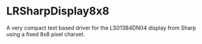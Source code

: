 # LRSharpDisplay8x8
A very compact text based driver for the LS013B4DN04 display from Sharp using a fixed 8x8 pixel charset.
